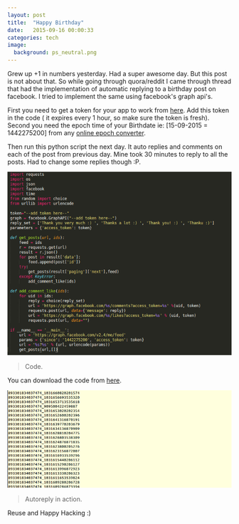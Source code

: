 ```yaml
---
layout: post
title:  "Happy Birthday"
date:   2015-09-16 00:00:33
categories: tech
image:
  background: ps_neutral.png
---
```

Grew up +1 in numbers yesterday. Had a super awesome day. But this post is not about that. So while going through quora/reddit I came through thread that had the implementation of automatic replying to a birthday post on facebook. I tried to implement the same using facebook's graph api's.

First you need to get a token for your app to work from <a href="https://developers.facebook.com/tools/explorer/"> here</a>. Add this token in the code ( it expires every 1 hour, so make sure the token is fresh). Second you need the epoch time of your Birthdate ie: [15-09-2015 = 1442275200] from any <a href="www.epochconverter.com">online epoch converter</a>. 

Then run this python script the next day. It auto replies and comments on each of the post from previous day. Mine took 30 minutes to reply to all the posts. Had to change some replies though :P.

<img src="/images/mum_trip/qq.png" alt="">

>Code.

You can download the code from <a href="https://github.com/yogeshmpandey/codesamples/blob/master/automatic_replier.py">here</a>.

<img src="/images/mum_trip/a.png" alt="">

>Autoreply in action.

Reuse and Happy Hacking :)
